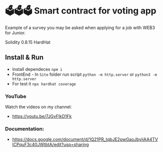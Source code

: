 
# 🗳️🗳️🗳️ Smart contract for voting app
Example of a survey you may be asked when applying for a job with WEB3 for Junior.

Solidity 0.8.15
HardHat

## Install & Run

* Install dependeces `npm i`
* FrontEnd - In `Site` folder run script `python -m http.server` or `python3 -m http.server`
* For test it `npx hardhat coverage`

### YouTube
Watch the videos on my channel: 
* https://youtu.be/7JGvFIkD1Fk

### Documentation:
* https://docs.google.com/document/d/1Q21PR_tqbJE2pwGaoJbyiiAA4TVlCPquF3c40JWtbtA/edit?usp=sharing
